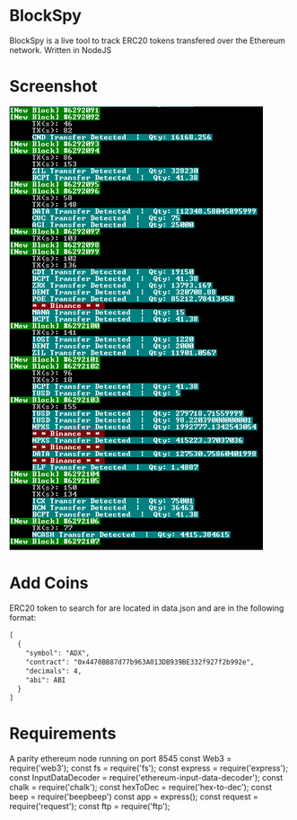 # BlockSpy
BlockSpy is a live tool to track ERC20 tokens transfered over the Ethereum network. Written in NodeJS

# Screenshot
![screenshot](screenshot.png)

# Add Coins
ERC20 token to search for are located in data.json and are in the following format:

```
[
  {
    "symbol": "ADX",
    "contract": "0x4470BB87d77b963A013DB939BE332f927f2b992e",
    "decimals": 4,
    "abi": ABI
  }
]
```

# Requirements
A parity ethereum node running on port 8545
const Web3 = require('web3');
const fs = require('fs');
const express = require('express');
const InputDataDecoder = require('ethereum-input-data-decoder');
const chalk = require('chalk');
const hexToDec = require('hex-to-dec');
const beep = require('beepbeep')
const app = express();
const request = require('request');
const ftp = require('ftp');
